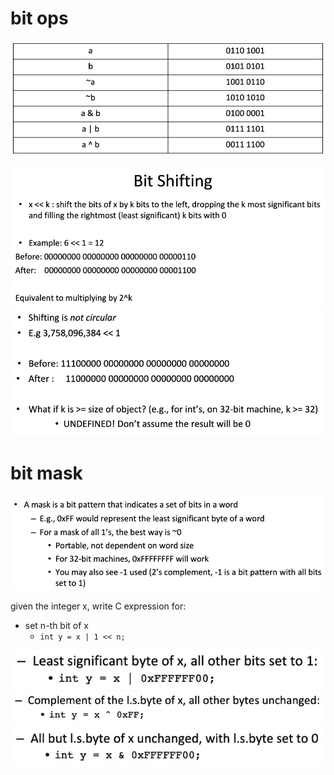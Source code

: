 # bit ops

![](_img/lab01_2020-05-06-20-51-41.png)

![](_img/lab01_2020-05-06-20-52-42.png)
![](_img/lab01_2020-05-06-20-53-10.png)

# bit mask
![](_img/lab01_2020-05-06-20-56-20.png)

given the integer x, write C expression for:
* set n-th bit of x
  * `int y = x | 1 << n;`


![](_img/lab01_2020-05-06-21-00-02.png)
![](_img/lab01_2020-05-06-21-00-25.png)
![](_img/lab01_2020-05-06-21-00-46.png)